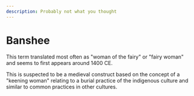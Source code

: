 ```yaml
---
description: Probably not what you thought
---
```


# Banshee

This term translated most often as "woman of the fairy" or "fairy woman" and seems to first appears around 1400 CE.

This is suspected to be a medieval construct based on the concept of a "keening woman" relating to a burial practice of the indigenous culture and similar to common practices in other cultures.
